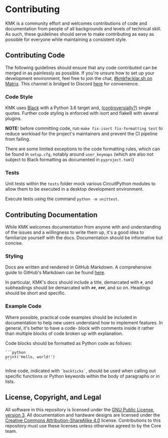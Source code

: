 # Contributing
KMK is a community effort and welcomes contributions of code and documentation from people 
of all backgrounds and levels of technical skill. As such, these guidelines should serve 
to make contributing as easy as possible for everyone while maintaining a consistent style.

## Contributing Code
The following guidelines should ensure that any code contributed can be merged in as 
painlessly as possible. If you're unsure how to set up your development environment, 
feel free to join the chat, [#kmkfw:klar.sh on Matrix](https://matrix.to/#/#kmkfw:klar.sh). 
This channel is bridged to Discord [here](https://discord.gg/QBHUUpeGUd) for convenience.

### Code Style

KMK uses [Black](https://github.com/psf/black) with a Python 3.6 target and,
[(controversially?)](https://github.com/psf/black/issues/594) single quotes.
Further code styling is enforced with isort and flake8 with several plugins.

**NOTE:** before committing code, run `make fix-isort fix-formatting test` to 
reduce workload for the project's maintainers and prevent the CI pipeline from 
failing.

There are some limited exceptions to the code formatting rules, which can be 
found in `setup.cfg`, notably around `user_keymaps` (which are also not subject 
to Black formatting as documented in `pyproject.toml`)

### Tests

Unit tests within the `tests` folder mock various CircuitPython modules to allow
them to be executed in a desktop development environment.

Execute tests using the command `python -m unittest`.

## Contributing Documentation
While KMK welcomes documentation from anyone with and understanding of the issues 
and a willingness to write them up, it's a good idea to familiarize yourself with 
the docs. Documentation should be informative but concise.

### Styling
Docs are written and rendered in GitHub Markdown. A comprehensive guide to GitHub's 
Markdown can be found [here](https://docs.github.com/en/get-started/writing-on-github/getting-started-with-writing-and-formatting-on-github/basic-writing-and-formatting-syntax).

In particular, KMK's docs should include a title, demarcated with `#`, and subheadings 
should be demarcated with `##`, `###`, and so on. Headings should be short and specific.

### Example Code
Where possible, practical code examples should be included in documentation to help 
new users understand how to implement features. In general, it's better to have a code-
block with comments inside it rather than multiple blocks of code broken up with 
explanation.

Code blocks should be formatted as Python code as follows:
````
```python
print('Hello, world!')
```
````

Inline code, indicated with `` `backticks` ``, should be used when calling out specific 
functions or Python keywords within the body of paragraphs or in lists.

## License, Copyright, and Legal

All software in this repository is licensed under the [GNU Public License,
version 3](https://tldrlegal.com/license/gnu-general-public-license-v3-(gpl-3)).
All documentation and hardware designs are licensed under the [Creative Commons
Attribution-ShareAlike 4.0](https://creativecommons.org/licenses/by-sa/4.0/)
license. Contributions to this repository must use these licenses unless
otherwise agreed to by the Core team.
